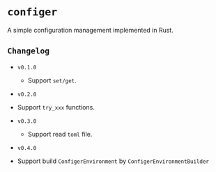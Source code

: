 # `configer`

A simple configuration management implemented in Rust.

## `Changelog`

- `v0.1.0`

    - Support `set/get`.

- `v0.2.0`
- Support `try_xxx` functions.
    
- `v0.3.0`

    - Support read `toml` file.

- `v0.4.0`
- Support build `ConfigerEnvironment` by `ConfigerEnvironmentBuilder`